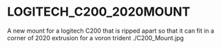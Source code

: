 # LOGITECH_C200_2020MOUNT
A new mount for a logitech C200 that is ripped apart so that it can fit in a corner of 2020 extrusion for a voron trident
./C200_Mount.jpg
